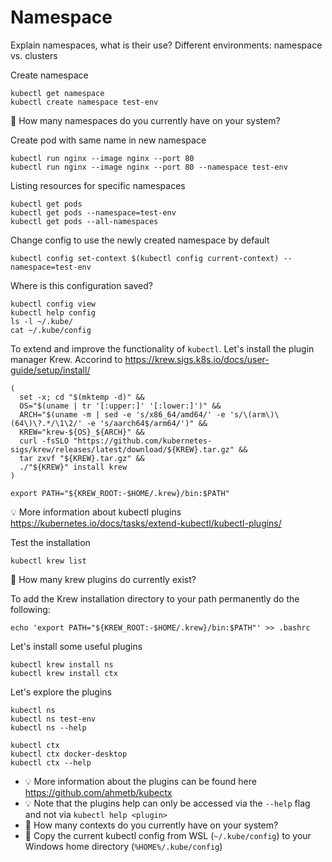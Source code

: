 # Namespace

Explain namespaces, what is their use?
Different environments: namespace vs. clusters

Create namespace
```
kubectl get namespace
kubectl create namespace test-env
```
📝 How many namespaces do you currently have on your system?

Create pod with same name in new namespace
```
kubectl run nginx --image nginx --port 80
kubectl run nginx --image nginx --port 80 --namespace test-env
```

Listing resources for specific namespaces
```
kubectl get pods
kubectl get pods --namespace=test-env
kubectl get pods --all-namespaces
```

Change config to use the newly created namespace by default
```
kubectl config set-context $(kubectl config current-context) --namespace=test-env
```

Where is this configuration saved?
```
kubectl config view
kubectl help config
ls -l ~/.kube/
cat ~/.kube/config
```

To extend and improve the functionality of `kubectl`. Let's install the plugin manager Krew. Accorind to https://krew.sigs.k8s.io/docs/user-guide/setup/install/
```
(
  set -x; cd "$(mktemp -d)" &&
  OS="$(uname | tr '[:upper:]' '[:lower:]')" &&
  ARCH="$(uname -m | sed -e 's/x86_64/amd64/' -e 's/\(arm\)\(64\)\?.*/\1\2/' -e 's/aarch64$/arm64/')" &&
  KREW="krew-${OS}_${ARCH}" &&
  curl -fsSLO "https://github.com/kubernetes-sigs/krew/releases/latest/download/${KREW}.tar.gz" &&
  tar zxvf "${KREW}.tar.gz" &&
  ./"${KREW}" install krew
)

export PATH="${KREW_ROOT:-$HOME/.krew}/bin:$PATH"

```
💡 More information about kubectl plugins https://kubernetes.io/docs/tasks/extend-kubectl/kubectl-plugins/


Test the installation
```
kubectl krew list
```
📝 How many krew plugins do currently exist?

To add the Krew installation directory to your path permanently do the following:
```
echo 'export PATH="${KREW_ROOT:-$HOME/.krew}/bin:$PATH"' >> .bashrc
```

Let's install some useful plugins
```
kubectl krew install ns
kubectl krew install ctx
```

Let's explore the plugins 
```
kubectl ns
kubectl ns test-env
kubectl ns --help

kubectl ctx
kubectl ctx docker-desktop
kubectl ctx --help
```
* 💡 More information about the plugins can be found here https://github.com/ahmetb/kubectx
* 💡 Note that the plugins help can only be accessed via the `--help` flag and not via `kubectl help <plugin>`
* 📝 How many contexts do you currently have on your system?
* 📝 Copy the current kubectl config from WSL (`~/.kube/config`) to your Windows home directory (`%HOME%/.kube/config`)




